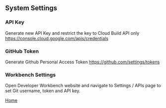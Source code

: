 ## System Settings

### API Key
Generate new API Key and restrict the key to Cloud Build API only
https://console.cloud.google.com/apis/credentials

### GitHub Token
Generate Github Personal Access Token
https://github.com/settings/tokens


### Workbench Settings
Open Developer Workbench website and navigate to Settings / APIs page to set Git username, token and API key.




[Home](../README.md)